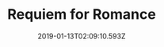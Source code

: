 ---
title: Requiem for Romance
artist: Night Club
date: 2019-01-13T02:09:10.593Z
cover: a2530641631_16.jpg
styles:
  - Electronic
  - Darkwave
links:
  spotify: https://play.spotify.com/album/0zu08xsfuBBMFWpfQ92KRv
  youtube: https://music.youtube.com/playlist?list=OLAK5uy_lZZfs2onr_i5SHT26k_P8GvI22T1sEfhQ
  applemusic: https://itunes.apple.com/us/album/requiem-for-romance/1275538538?uo=4
  soundcloud: ""
  bandcamp: https://nightclubband.com/album/requiem-for-romance
  googleplay: https://play.google.com/music/m/Benahdi24omy3au7e2y7dpjjtom?signup_if_needed=1
  deezer: https://www.deezer.com/album/46909342
---
